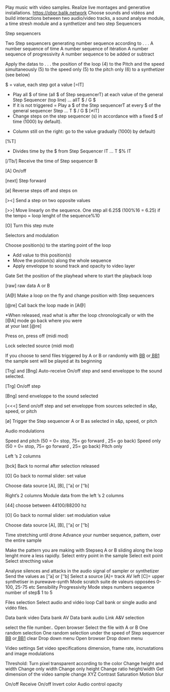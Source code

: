 
Play music with video samples.
Realize live montages and generative installations.
https://obpr.balik.network
Choose sounds and vidéos and build interactions between
two audio/video tracks, a sound analyse module,  
a time stresh module and a synthetizer and two step Sequencers



Step sequencers 

Two Step sequencers generating number sequence
according to . . .
A number sequence of time
A number sequence of itération
A number sequence of progressivity
A number sequence to be added or subtract

Apply the datas to . . . 
the position of the loop (4)
to the Pitch and the speed simultaneously (5)
to the speed only (5) to the pitch only (6)
to a synthetizer (see below)

$ = value, each step got a value
[=IT]
- Play all $ of time (all $ of Step sequencerT)
at each value of the general Step Sequencer (top line) ... allT $ / G $
- If it is not triggered = Play a $ of the Step sequencerT
at every $ of the general sequencer Step ... T $ / G $
[≠IT]
- Change steps on the step sequencer (s) in accordance with a fixed $ of time (1000) by default).
+ Column still on the right: go to the value gradually (1000) by default)

[%T]
- Divides time by the $ from Step Sequencer IT ... T $% IT

[/Tb/]
Receive the time of Step sequencer B

[A]
On/off

[next]
Step forward

[ø]
Reverse steps off and steps on

[><]
Send a step on two opposite values

[>>]
Move linearly on the sequence.
One step all 6.25$ (100%16 = 6.25)
if the tempo = loop lenght of the sequence%10

[O]
Turn this step mute



Selectors and modulation

Choose position(s) to the starting point of the loop
- Add value to this position(s)
- Move the postion(s) along the whole sequence
- Apply enveloppe to sound track and opacity to video layer


Gate
Set the position of the playhead where to start the playback loop

[raw]
raw data  A or B                 

[A@]
Make a loop on the fly and change position with Step sequencers

[@re]
Call back the loop made in [A@] 

*When released, read what is after the loop chronologically
or with the  [@A] mode go back where you were  
at your last [@re]

Press on, press off  (midi mod)

Lock selected source  (midi mod)

If you choose to send files triggered by  A or B or randomly with [BB](A) or[ BB1](B) the sample sent will be played at its beginning

[Trg] and [Bng]
Auto-receive On/off step and send enveloppe to
the sound selected.

[Trg]
On/off step 

[Bng]
send enveloppe to
the sound selected

[<<<]
Send on/off step and set enveloppe from sources selected in 
s&p, speed, or pitch

[ø]
Trigger the Step sequencer A or B as selected in
s&p, speed, or pitch


Audio modulations

Speed and pitch (50 = 0= stop, 75= go forward , 25= go back)
Speed only (50 = 0= stop, 75= go forward , 25= go back)
Pitch only 

Left ’s 2 columns

[bck]
Back to normal after selection released 

[O] 
Go back to normal
slider: set value

Choose data source [A], [B], [‘’a] or [‘’b]

Right’s 2 columns
Module data from the left ’s 2 columns

[44]
choose between 44100/88200 hz

[O] 
Go back to normal
slider: set  modulation value

Choose data source [A], [B], [‘’a] or [‘’b]


Time stretching until drone
Advance your number sequence, pattern, over the entire sample

Make the pattern you are making with Stepseq A or B sliding along the loop lenght more a less rapidly.
Select entry point in the sample
Select exit point
Select strecthing value

Analyse silences and attacks in the  audio signal of sampler or synthetizer
Send the values as [‘’a] or [‘’b] 
Select a source
[A]= track AV left 
[C]= upper synthetiser in purewave-synth
Mode scratch
suite de valeurs opposées 0-100, 25-75 etc
Sensibility
Progressivity
Mode steps
numbers sequence
number of step$ 1 to 5


Files selection
Select audio and vidéo loop
Call bank or single audio and vidéo files.

Data bank video
Data bank AV
Data bank audio
Link A&V selection

select the file number..
Open browser
Select the file with A or B
One random selection
One random selection
under the speed of Step sequencer [BB](A) or[ BB1](B)
clear Drop down menu
Open browser
Drop down menu


Video settings
Set video specifications
dimension, frame rate, incrustations and image modulations

Threshold: Turn pixel transparent according to the color
Change height and width
Change only width
Change only height
Change ratio height/width
Get dimension of the video sample
change XYZ
Contrast
Saturation
Motion blur

On/off
Receive On/off
Invert color
Audio control opacity
 
